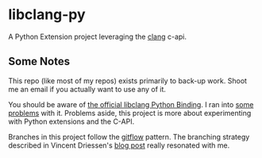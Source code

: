 libclang-py
===========
A Python Extension project leveraging the [clang](http://clang.llvm.org) c-api.

Some Notes
----------
This repo (like most of my repos) exists primarily to back-up work. Shoot me an email if you actually want to use any of it.

You should be aware of [the official libclang Python Binding](http://llvm.org/svn/llvm-project/cfe/trunk/bindings/python/). I ran into [some problems](http://llvm.org/bugs/show_bug.cgi?id=9275) with it. Problems aside, this project is more about experimenting with Python extensions and the C-API.

Branches in this project follow the [gitflow](https://github.com/nvie/gitflow) pattern. The branching strategy described in Vincent Driessen's [blog post](http://nvie.com/git-model) really resonated with me.
